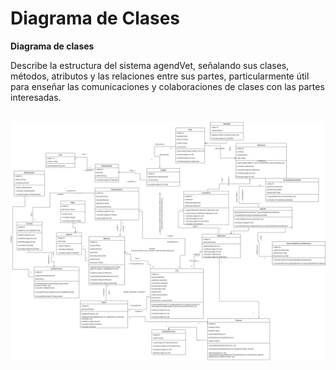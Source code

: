 # Diagrama de Clases

**Diagrama de clases**

Describe la estructura del sistema agendVet, señalando sus clases, métodos, atributos y las relaciones entre sus partes, particularmente útil para enseñar las comunicaciones y colaboraciones de clases con las partes interesadas.



<br>
<img src="../Images/Diagrama-Clases/diagrama_de_clases.png" alt="Diagrama de Clases" width="1000">

